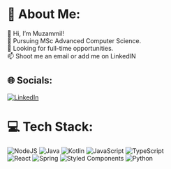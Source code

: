 # 💫 About Me:
👋 Hi, I’m Muzammil!<br>🌱 Pursuing MSc Advanced Computer Science.<br>👀 Looking for full-time opportunities.<br>📫 Shoot me an email or add me on LinkedIN


## 🌐 Socials:
[![LinkedIn](https://img.shields.io/badge/LinkedIn-%230077B5.svg?logo=linkedin&logoColor=white)](https://www.linkedin.com/in/muzammilfive/) 

# 💻 Tech Stack:
![NodeJS](https://img.shields.io/badge/node.js-6DA55F?style=flat&logo=node.js&logoColor=white)   ![Java](https://img.shields.io/badge/java-%23ED8B00.svg?style=flat&logo=java&logoColor=white)   ![Kotlin](https://img.shields.io/badge/kotlin-%230095D5.svg?style=flat&logo=kotlin&logoColor=white)   ![JavaScript](https://img.shields.io/badge/javascript-%23323330.svg?style=flat&logo=javascript&logoColor=%23F7DF1E) ![TypeScript](https://img.shields.io/badge/typescript-%23007ACC.svg?style=flat&logo=typescript&logoColor=white)   <br>![React](https://img.shields.io/badge/react-%2320232a.svg?style=flat&logo=react&logoColor=%2361DAFB)   ![Spring](https://img.shields.io/badge/spring-%236DB33F.svg?style=flat&logo=spring&logoColor=white)   ![Styled Components](https://img.shields.io/badge/styled--components-DB7093?style=flat&logo=styled-components&logoColor=white)   ![Python](https://img.shields.io/badge/python-3670A0?style=flat&logo=python&logoColor=ffdd54)
